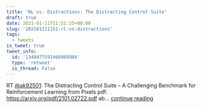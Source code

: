 ```yaml
---
title: 'RL vs. Distractions: The Distracting Control Suite'
draft: true
date: 2021-01-11T11:51:25+00:00
slug: '202101111151-rl-vs-distractions'
tags:
  - tweets
is_tweet: true
tweet_info:
  id: '1348477591468969984'
  type: 'retweet'
  is_thread: False
---
```




RT [@ak92501](https://x.com/ak92501): The Distracting Control Suite – A Challenging Benchmark
for Reinforcement Learning from Pixels
pdf: <https://arxiv.org/pdf/2101.02722.pdf>
ab… [continue reading](https://x.com/sytelus/status/1348477591468969984)

